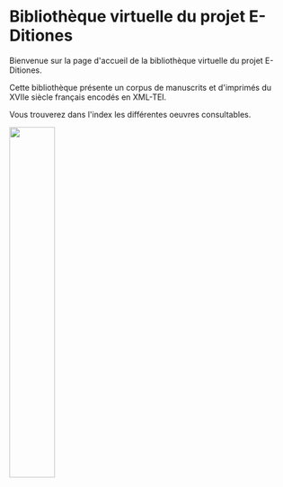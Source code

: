 <div class="container">

<h1 class="main-title">Bibliothèque virtuelle du projet E-Ditiones</h1>

<p class=lead>Bienvenue sur la page d'accueil de la bibliothèque virtuelle du projet E-Ditiones.</p>

<p>Cette bibliothèque présente un corpus de manuscrits et d'imprimés du XVIIe siècle français encodés en XML-TEI.

Vous trouverez dans l'index les différentes oeuvres consultables.</p>

<img src="resources/images/logo_e-ditiones.png" width="40%">

</div>